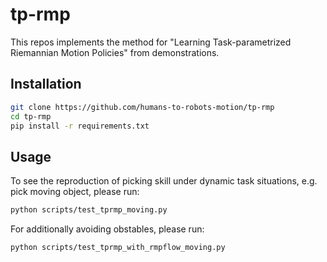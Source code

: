 # tp-rmp
This repos implements the method for "Learning Task-parametrized Riemannian Motion Policies" from demonstrations.

## Installation

```bash
git clone https://github.com/humans-to-robots-motion/tp-rmp
cd tp-rmp
pip install -r requirements.txt
```

## Usage

To see the reproduction of picking skill under dynamic task situations, e.g. pick moving object, please run:

```bash
python scripts/test_tprmp_moving.py
```

For additionally avoiding obstables, please run:

```bash
python scripts/test_tprmp_with_rmpflow_moving.py
```
